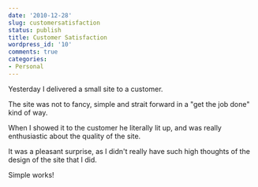 ```yaml
---
date: '2010-12-28'
slug: customersatisfaction
status: publish
title: Customer Satisfaction
wordpress_id: '10'
comments: true
categories:
- Personal
---
```


Yesterday I delivered a small site to a customer.

The site was not to fancy, simple and strait forward in a "get the job done" kind of way.

When I showed it to the customer he literally lit up, and was really enthusiastic about the quality of the site.

It was a pleasant surprise, as I didn't really have such high thoughts of the design of the site that I did.

Simple works!
